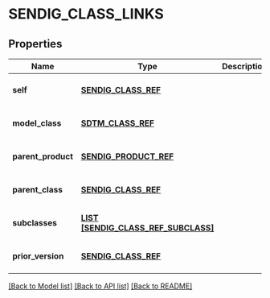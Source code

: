 # SENDIG_CLASS_LINKS

## Properties
Name | Type | Description | Notes
------------ | ------------- | ------------- | -------------
**self** | [**SENDIG_CLASS_REF**](SendigClassRef.md) |  | [optional] [default to null]
**model_class** | [**SDTM_CLASS_REF**](SdtmClassRef.md) |  | [optional] [default to null]
**parent_product** | [**SENDIG_PRODUCT_REF**](SendigProductRef.md) |  | [optional] [default to null]
**parent_class** | [**SENDIG_CLASS_REF**](SendigClassRef.md) |  | [optional] [default to null]
**subclasses** | [**LIST [SENDIG_CLASS_REF_SUBCLASS]**](SendigClassRefSubclass.md) |  | [optional] [default to null]
**prior_version** | [**SENDIG_CLASS_REF**](SendigClassRef.md) |  | [optional] [default to null]

[[Back to Model list]](../README.md#documentation-for-models) [[Back to API list]](../README.md#documentation-for-api-endpoints) [[Back to README]](../README.md)


